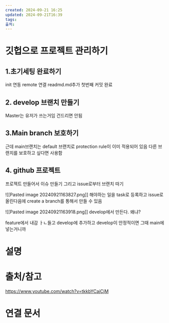 ```yaml
---
created: 2024-09-21 16:25
updated: 2024-09-21T16:39
tags: 
출처: 
---
```

# 깃헙으로 프로젝트 관리하기
## 1.초기세팅 완료하기 
init 연동
remote 연결
readmd.md추가
첫번째 커밋 완료
## 2. develop 브랜치 만들기
Master는 유저가 쓰는거임 건드리면 안됨

## 3.Main branch 보호하기
근데 main브랜치는 default 브랜치로 protection rule이 이미 적용되어 있음
다른 브랜치를 보호하고 싶다면 사용함

## 4. github 프로젝트
프로젝트 만들어서 이슈 만들기 그리고 issue로부터 브랜치 따기

![[Pasted image 20240921163827.png]]
해야하는 일을 task로 등록하고 issue로 올린다음에 create a branch를 통해서 만들 수 있음

![[Pasted image 20240921163918.png]]
develop에서 만든다. 
왜냐?

feature에서 내감 ㅏㄴ들고 develop에 추가하고 develop이 안정적이면 그때 main에 넣는거니까


# 설명

# 출처/참고
https://www.youtube.com/watch?v=tkkbYCajCjM
# 연결 문서

